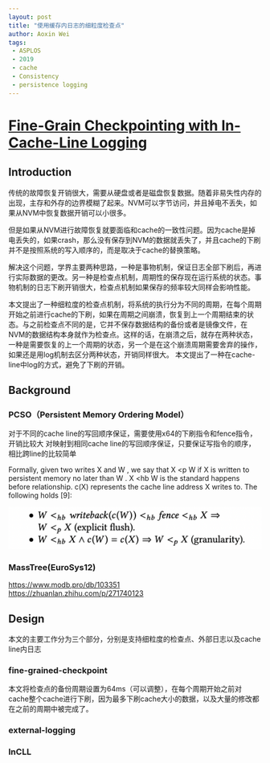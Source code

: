 ```yaml
---
layout: post
title: "使用缓存内日志的细粒度检查点"
author: Aoxin Wei
tags:
 - ASPLOS
 - 2019
 - cache 
 - Consistency
 - persistence logging
---
```

# [Fine-Grain Checkpointing with In-Cache-Line Logging](https://dl.acm.org/doi/abs/10.1145/3297858.3304046)

## Introduction
传统的故障恢复开销很大，需要从硬盘或者是磁盘恢复数据。随着非易失性内存的出现，主存和外存的边界模糊了起来。NVM可以字节访问，并且掉电不丢失，如果从NVM中恢复数据开销可以小很多。

但是如果从NVM进行故障恢复就要面临和cache的一致性问题。因为cache是掉电丢失的，如果crash，那么没有保存到NVM的数据就丢失了，并且cache的下刷并不是按照系统的写入顺序的，而是取决于cache的替换策略。

解决这个问题，学界主要两种思路，一种是事物机制，保证日志全部下刷后，再进行实际数据的更改。另一种是检查点机制，周期性的保存现在运行系统的状态。事物机制的日志下刷开销很大，检查点机制如果保存的频率较大同样会影响性能。

本文提出了一种细粒度的检查点机制，将系统的执行分为不同的周期，在每个周期开始之前进行cache的下刷，如果在周期之间崩溃，恢复到上一个周期结束的状态。与之前检查点不同的是，它并不保存数据结构的备份或者是镜像文件，在NVM的数据结构本身就作为检查点。这样的话，在崩溃之后，就存在两种状态，一种是需要恢复的上一个周期的状态，另一个是在这个崩溃周期需要舍弃的操作，如果还是用log机制去区分两种状态，开销同样很大。
本文提出了一种在cache-line中log的方式，避免了下刷的开销。

## Background
### PCSO（Persistent Memory Ordering Model）
对于不同的cache line的写回顺序保证，需要使用x64的下刷指令和fence指令，开销比较大
对映射到相同cache line的写回顺序保证，只要保证写指令的顺序，相比跨line的比较简单

Formally, given two writes X and W , we say that X <p
W if X is written to persistent memory no later than W .
X <hb W is the standard happens before relationship. c(X)
represents the cache line address X writes to. The following
holds [9]:

![image](/images/2022-07-06-in-cache-logging/Snipaste_2022-07-06_15-11-11.png)

### MassTree(EuroSys12)
https://www.modb.pro/db/103351  
https://zhuanlan.zhihu.com/p/271740123

## Design
本文的主要工作分为三个部分，分别是支持细粒度的检查点、外部日志以及cache line内日志
### fine-grained-checkpoint
本文将检查点的备份周期设置为64ms（可以调整），在每个周期开始之前对cache整个cache进行下刷，因为最多下刷cache大小的数据，以及大量的修改都在之前的周期中被完成了。

### external-logging

### InCLL